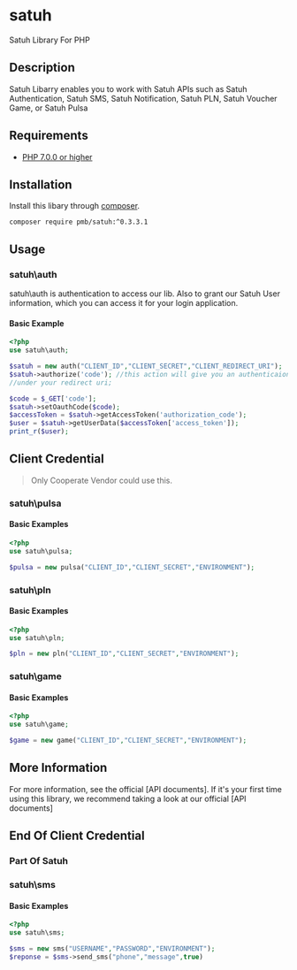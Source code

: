 # satuh

Satuh Library For PHP

## Description ##
Satuh Libarry enables you to work with Satuh APIs such as Satuh Authentication, Satuh SMS, Satuh Notification, Satuh PLN, Satuh Voucher Game, or Satuh Pulsa

## Requirements ##
* [PHP 7.0.0 or higher](http://www.php.net/)

## Installation ##
Install this libary through  [composer](https://getcomposer.org).

    composer require pmb/satuh:^0.3.3.1

## Usage ##
### satuh\auth
satuh\auth is authentication to access our lib. Also to grant our Satuh User information, which you can access it for your login application.
#### Basic Example ####

```php
<?php
use satuh\auth;

$satuh = new auth("CLIENT_ID","CLIENT_SECRET","CLIENT_REDIRECT_URI");
$satuh->authorize('code'); //this action will give you an authenticaion code in your CLIENT_REDIRECT_URI
//under your redirect uri;

$code = $_GET['code'];
$satuh->setOauthCode($code);
$accessToken = $satuh->getAccessToken('authorization_code');
$user = $satuh->getUserData($accessToken['access_token']);
print_r($user);
```
## Client Credential
> Only Cooperate Vendor could use this.
### satuh\pulsa

#### Basic Examples ###
```php
<?php 
use satuh\pulsa;

$pulsa = new pulsa("CLIENT_ID","CLIENT_SECRET","ENVIRONMENT");
```

### satuh\pln

#### Basic Examples ###
```php
<?php 
use satuh\pln;

$pln = new pln("CLIENT_ID","CLIENT_SECRET","ENVIRONMENT");
```

### satuh\game

#### Basic Examples ###
```php
<?php 
use satuh\game;

$game = new game("CLIENT_ID","CLIENT_SECRET","ENVIRONMENT");
```

## More Information

For more information, see the official [API documents]. If it's your first time using this library, we recommend taking a look at our official [API documents]

## End Of Client Credential

### Part Of Satuh

### satuh\sms

#### Basic Examples ###
```php
<?php 
use satuh\sms;

$sms = new sms("USERNAME","PASSWORD","ENVIRONMENT");
$reponse = $sms->send_sms("phone","message",true)
```
